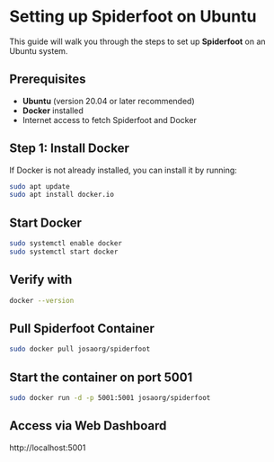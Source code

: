 # Setting up Spiderfoot on Ubuntu

This guide will walk you through the steps to set up **Spiderfoot** on an Ubuntu system.

## Prerequisites

- **Ubuntu** (version 20.04 or later recommended)
- **Docker** installed
- Internet access to fetch Spiderfoot and Docker

## Step 1: Install Docker

If Docker is not already installed, you can install it by running:

```bash
sudo apt update
sudo apt install docker.io
```

## Start Docker
```bash
sudo systemctl enable docker
sudo systemctl start docker
```

## Verify with
```bash
docker --version
```

## Pull Spiderfoot Container 
```bash
sudo docker pull josaorg/spiderfoot
```

## Start the container on port 5001
```bash
sudo docker run -d -p 5001:5001 josaorg/spiderfoot
```

## Access via Web Dashboard
http://localhost:5001
